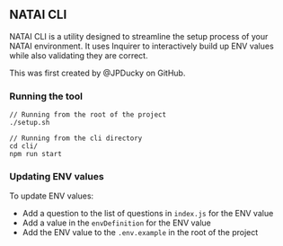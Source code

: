 ## NATAI CLI

NATAI CLI is a utility designed to streamline the setup process of your NATAI environment.
It uses Inquirer to interactively build up ENV values while also validating they are correct.

This was first created by @JPDucky on GitHub.

### Running the tool

```
// Running from the root of the project
./setup.sh
```

```
// Running from the cli directory
cd cli/
npm run start
```

### Updating ENV values

To update ENV values:

- Add a question to the list of questions in `index.js` for the ENV value
- Add a value in the `envDefinition` for the ENV value
- Add the ENV value to the `.env.example` in the root of the project
